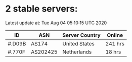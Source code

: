 # 2 stable servers:

Latest update at: Tue Aug 04 05:10:15 UTC 2020

| ID | ASN | Server Country | Online |
| -- | --- | -------------- | ------ |
| #.D09B | AS174 | United States | 241 hrs |
| #.770F | AS202425 | Netherlands | 18 hrs |

